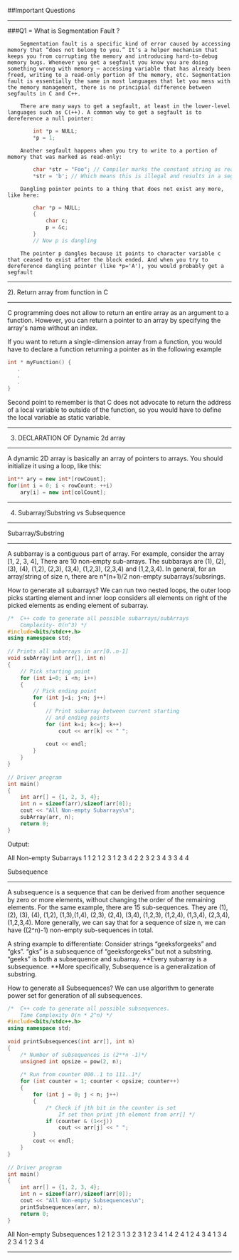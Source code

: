 ##Important Questions
_____________________________________________________________________
###Q1 = What is Segmentation Fault ?

		Segmentation fault is a specific kind of error caused by accessing memory that “does not belong to you.” It’s a helper mechanism that keeps you from corrupting the memory and introducing hard-to-debug memory bugs. Whenever you get a segfault you know you are doing something wrong with memory – accessing variable that has already been freed, writing to a read-only portion of the memory, etc. Segmentation fault is essentially the same in most languages that let you mess with the memory management, there is no principial difference between segfaults in C and C++.

		There are many ways to get a segfault, at least in the lower-level languages such as C(++). A common way to get a segfault is to dereference a null pointer:
```c++
		int *p = NULL;
		*p = 1;
```
		Another segfault happens when you try to write to a portion of memory that was marked as read-only:
```c++
		char *str = "Foo"; // Compiler marks the constant string as read-only
		*str = 'b'; // Which means this is illegal and results in a segfault
```
		Dangling pointer points to a thing that does not exist any more, like here:
```c++
		char *p = NULL;
		{
		    char c;
		    p = &c;
		}
		// Now p is dangling
```
		The pointer p dangles because it points to character variable c that ceased to exist after the block ended. And when you try to dereference dangling pointer (like *p='A'), you would probably get a segfault


***********************************************************************
2). Return array from function in C
_______________________________________
C programming does not allow to return an entire array as an argument to a function. However, you can return a pointer to an array by specifying the array's name without an index.

If you want to return a single-dimension array from a function, you would have to declare a function returning a pointer as in the following example 

```c++
int * myFunction() {
   .
   .
   .
}
```

Second point to remember is that C does not advocate to return the address of a local variable to outside of the function, so you would have to define the local variable as static variable.

**************************************************************************
3)	DECLARATION OF Dynamic 2d array
__________________________________________
A dynamic 2D array is basically an array of pointers to arrays. You should initialize it using a loop, like this:
```c++
int** ary = new int*[rowCount];
for(int i = 0; i < rowCount; ++i)
    ary[i] = new int[colCount];
```
**************************************************************************
4) Subarray/Substring vs Subsequence
________________________________________________
Subarray/Substring
__________________
A subbarray is a contiguous part of array.
For example, consider the array [1, 2, 3, 4], There are 10 non-empty sub-arrays. The subbarays are (1), (2), (3), (4), (1,2), (2,3), (3,4), (1,2,3), (2,3,4) and (1,2,3,4). 
In general, for an array/string of size n, there are n*(n+1)/2 non-empty subarrays/subsrings.

How to generate all subarrays?
We can run two nested loops, the outer loop picks starting element and inner loop considers all elements on right of the picked elements as ending element of subarray.
```c++
/*  C++ code to generate all possible subarrays/subArrays
    Complexity- O(n^3) */
#include<bits/stdc++.h>
using namespace std;
 
// Prints all subarrays in arr[0..n-1]
void subArray(int arr[], int n)
{
    // Pick starting point
    for (int i=0; i <n; i++)
    {
        // Pick ending point
        for (int j=i; j<n; j++)
        {
            // Print subarray between current starting
            // and ending points
            for (int k=i; k<=j; k++)
                cout << arr[k] << " ";
 
            cout << endl;
        }
    }
}
 
// Driver program
int main()
{
    int arr[] = {1, 2, 3, 4};
    int n = sizeof(arr)/sizeof(arr[0]);
    cout << "All Non-empty Subarrays\n";
    subArray(arr, n);
    return 0;
}
```

Output:

All Non-empty Subarrays
1 
1 2 
1 2 3 
1 2 3 4 
2 
2 3 
2 3 4 
3 
3 4 
4 

 
Subsequence
____________
A subsequence is a sequence that can be derived from another sequence by zero or more elements, without changing the order of the remaining elements.
For the same example, there are 15 sub-sequences. They are (1), (2), (3), (4), (1,2), (1,3),(1,4), (2,3), (2,4), (3,4), (1,2,3), (1,2,4), (1,3,4), (2,3,4), (1,2,3,4). More generally, we can say that for a sequence of size n, we can have ((2^n)-1) non-empty sub-sequences in total.

A string example to differentiate: Consider strings “geeksforgeeks” and “gks”. “gks” is a subsequence of “geeksforgeeks” but not a substring. “geeks” is both a subsequence and subarray. 
**Every subarray is a subsequence. **More specifically, Subsequence is a generalization of substring.

How to generate all Subsequences?
We can use algorithm to generate power set for generation of all subsequences.
```c++
/*  C++ code to generate all possible subsequences.
    Time Complexity O(n * 2^n) */
#include<bits/stdc++.h>
using namespace std;
 
void printSubsequences(int arr[], int n)
{
    /* Number of subsequences is (2**n -1)*/
    unsigned int opsize = pow(2, n);
 
    /* Run from counter 000..1 to 111..1*/
    for (int counter = 1; counter < opsize; counter++)
    {
        for (int j = 0; j < n; j++)
        {
            /* Check if jth bit in the counter is set
                If set then print jth element from arr[] */
            if (counter & (1<<j))
                cout << arr[j] << " ";
        }
        cout << endl;
    }
}
 
// Driver program
int main()
{
    int arr[] = {1, 2, 3, 4};
    int n = sizeof(arr)/sizeof(arr[0]);
    cout << "All Non-empty Subsequences\n";
    printSubsequences(arr, n);
    return 0;
}
```
All Non-empty Subsequences
1 
2 
1 2 
3 
1 3 
2 3 
1 2 3 
4 
1 4 
2 4 
1 2 4 
3 4 
1 3 4 
2 3 4 
1 2 3 4
**************************************************************************
